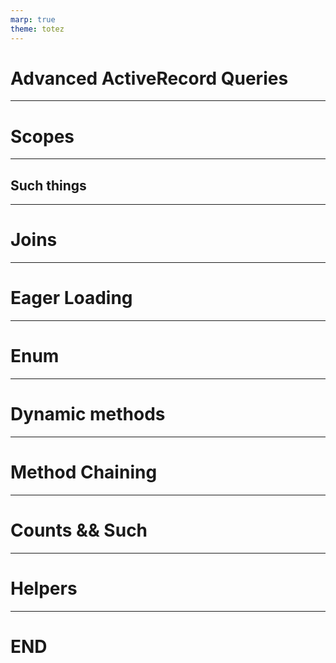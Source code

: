 ```yaml
---
marp: true
theme: totez
---
```

<!-- _class: invert lead -->
# Advanced ActiveRecord Queries

---
# Scopes

---
## Such things

---
# Joins

---
# Eager Loading

---
# Enum

---
# Dynamic methods

---
# Method Chaining

---
# Counts && Such

---
# Helpers

---
# END